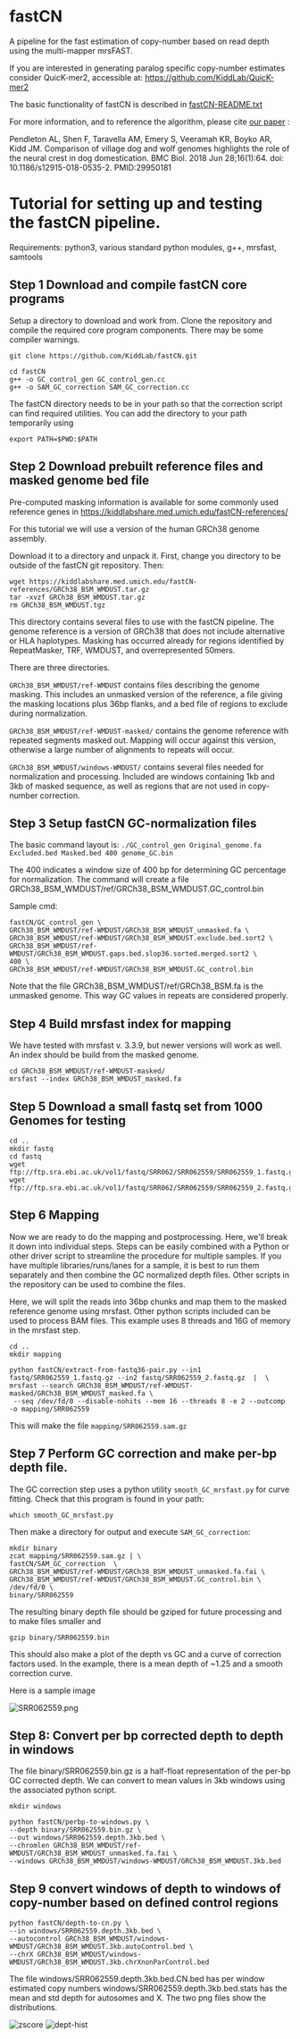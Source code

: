 # fastCN

A pipeline for the fast estimation of copy-number based on read depth using
the multi-mapper mrsFAST.

If you are interested in generating paralog specific copy-number estimates
consider QuicK-mer2, accessible at: https://github.com/KiddLab/QuicK-mer2

The basic functionality of fastCN is described in [fastCN-README.txt](fastCN-README.txt)


For more information, and to reference the algorithm, please cite [our paper](https://bmcbiol.biomedcentral.com/articles/10.1186/s12915-018-0535-2) :


Pendleton AL, Shen F, Taravella AM, Emery S, Veeramah KR, Boyko AR, Kidd JM.
Comparison of village dog and wolf genomes highlights the role of the neural
crest in dog domestication. BMC Biol. 2018 Jun 28;16(1):64. doi: 10.1186/s12915-018-0535-2. PMID:29950181

# Tutorial for setting up and testing the fastCN pipeline.

Requirements:
python3, various standard python modules, g++, mrsfast, samtools

## Step 1 Download and compile fastCN core programs

Setup a directory to download and work from.  Clone the repository and compile the required core program components.
There may be some compiler warnings.

```
git clone https://github.com/KiddLab/fastCN.git 

cd fastCN
g++ -o GC_control_gen GC_control_gen.cc 
g++ -o SAM_GC_correction SAM_GC_correction.cc 
```

The fastCN directory needs to be in your path so that the correction script can find required
utilities. You can add the directory to your path temporarily using 

```
export PATH=$PWD:$PATH
```

## Step 2 Download prebuilt reference files and masked genome bed file

Pre-computed masking information is available for some commonly used reference genes in https://kiddlabshare.med.umich.edu/fastCN-references/

For this tutorial we will use a version of the human GRCh38 genome assembly. 

Download it to a directory and unpack it. First, change you directory to be outside of the fastCN git repository. Then:

```
wget https://kiddlabshare.med.umich.edu/fastCN-references/GRCh38_BSM_WMDUST.tar.gz
tar -xvzf GRCh38_BSM_WMDUST.tar.gz
rm GRCh38_BSM_WMDUST.tgz
```

This directory contains several files to use with the fastCN pipeline.  The genome reference
is a version of GRCh38 that does not include alternative or HLA haplotypes.  Masking has occurred
already for regions identified by RepeatMasker, TRF, WMDUST, and overrepresented 50mers.

There are three directories.

`GRCh38_BSM_WMDUST/ref-WMDUST` contains files describing the genome masking. This includes an unmasked 
version of the reference, a file giving the masking locations plus 36bp flanks, and a bed file of regions
to exclude during normalization.

`GRCh38_BSM_WMDUST/ref-WMDUST-masked/` contains the genome reference with repeated segments masked out.
Mapping will occur against this version, otherwise a large number of alignments to repeats will occur.

`GRCh38_BSM_WMDUST/windows-WMDUST/` contains several files needed for normalization and processing.
Included are windows containing 1kb and 3kb of masked sequence, as well as regions that are not used in
copy-number correction.

## Step 3 Setup fastCN GC-normalization files

The basic command layout is:
```./GC_control_gen Original_genome.fa Excluded.bed Masked.bed 400 genome_GC.bin```

The 400 indicates a window size of 400 bp for determining GC percentage for normalization.
The command will create a file GRCh38_BSM_WMDUST/ref/GRCh38_BSM_WMDUST.GC_control.bin


Sample cmd:
```
fastCN/GC_control_gen \
GRCh38_BSM_WMDUST/ref-WMDUST/GRCh38_BSM_WMDUST_unmasked.fa \
GRCh38_BSM_WMDUST/ref-WMDUST/GRCh38_BSM_WMDUST.exclude.bed.sort2 \
GRCh38_BSM_WMDUST/ref-WMDUST/GRCh38_BSM_WMDUST.gaps.bed.slop36.sorted.merged.sort2 \
400 \
GRCh38_BSM_WMDUST/ref-WMDUST/GRCh38_BSM_WMDUST.GC_control.bin
```

Note that the file GRCh38_BSM_WMDUST/ref/GRCh38_BSM.fa is the unmasked genome. This way
GC values in repeats are considered properly.

## Step 4 Build mrsfast index for mapping
We have tested with mrsfast v. 3.3.9, but newer versions will work as well. 
An index should be build from the masked genome.

```
cd GRCh38_BSM_WMDUST/ref-WMDUST-masked/
mrsfast --index GRCh38_BSM_WMDUST_masked.fa
```


## Step 5 Download a small fastq set from 1000 Genomes for testing

```
cd ..
mkdir fastq
cd fastq
wget ftp://ftp.sra.ebi.ac.uk/vol1/fastq/SRR062/SRR062559/SRR062559_1.fastq.gz
wget ftp://ftp.sra.ebi.ac.uk/vol1/fastq/SRR062/SRR062559/SRR062559_2.fastq.gz
```

## Step 6 Mapping
Now we are ready to do the mapping and postprocessing.  Here, we'll break it down
into individual steps. Steps can be easily combined with a Python or other driver
script to streamline the procedure for multiple samples.  If you have multiple libraries/runs/lanes
for a sample, it is best to run them separately and then combine the GC normalized depth files. Other scripts
in the repository can be used to combine the files.

Here, we will split the reads into 36bp chunks and map them to the masked
reference genome using mrsfast.  Other python scripts included can be used to process
BAM files.  This example uses 8 threads and 16G of memory in the mrsfast step.

```
cd ..
mkdir mapping

python fastCN/extract-from-fastq36-pair.py --in1 fastq/SRR062559_1.fastq.gz --in2 fastq/SRR062559_2.fastq.gz  |  \
mrsfast --search GRCh38_BSM_WMDUST/ref-WMDUST-masked/GRCh38_BSM_WMDUST_masked.fa \
 --seq /dev/fd/0 --disable-nohits --mem 16 --threads 8 -e 2 --outcomp -o mapping/SRR062559
```

This will make the file `mapping/SRR062559.sam.gz`

## Step 7 Perform GC correction and make per-bp depth file.

The GC correction step uses a python utility `smooth_GC_mrsfast.py` for curve fitting. 
Check that this program is found in your path:
```
which smooth_GC_mrsfast.py
```

Then make a directory for output and execute  `SAM_GC_correction`:

```
mkdir binary
zcat mapping/SRR062559.sam.gz | \
fastCN/SAM_GC_correction  \
GRCh38_BSM_WMDUST/ref-WMDUST/GRCh38_BSM_WMDUST_unmasked.fa.fai \
GRCh38_BSM_WMDUST/ref-WMDUST/GRCh38_BSM_WMDUST.GC_control.bin \
/dev/fd/0 \
binary/SRR062559
```

The resulting binary depth file should be gziped for future processing and to make files smaller and 

`gzip binary/SRR062559.bin`

This should also make a plot of the depth vs GC and a curve of correction factors used. In the example,
there is a mean depth of ~1.25 and a smooth correction curve.

Here is a sample image

![SRR062559.png](sample-output/binary/SRR062559.png)

## Step 8: Convert per bp corrected depth to depth in windows
The file binary/SRR062559.bin.gz is a half-float representation of the per-bp  GC corrected depth.
We can convert to mean values in 3kb windows using the associated python script.

```
mkdir windows

python fastCN/perbp-to-windows.py \
--depth binary/SRR062559.bin.gz \
--out windows/SRR062559.depth.3kb.bed \
--chromlen GRCh38_BSM_WMDUST/ref-WMDUST/GRCh38_BSM_WMDUST_unmasked.fa.fai \
--windows GRCh38_BSM_WMDUST/windows-WMDUST/GRCh38_BSM_WMDUST.3kb.bed
```

## Step 9 convert windows of depth to windows of copy-number based on defined control regions

```
python fastCN/depth-to-cn.py \
--in windows/SRR062559.depth.3kb.bed \
--autocontrol GRCh38_BSM_WMDUST/windows-WMDUST/GRCh38_BSM_WMDUST.3kb.autoControl.bed \
--chrX GRCh38_BSM_WMDUST/windows-WMDUST/GRCh38_BSM_WMDUST.3kb.chrXnonParControl.bed
```

The file windows/SRR062559.depth.3kb.bed.CN.bed has per window estimated copy numbers
windows/SRR062559.depth.3kb.bed.stats has the mean and std depth for autosomes and X.
The two png files show the distributions.

![zscore](sample-output/windows/SRR062559.depth.3kb.bed.stats.zscore.hist.png)
![dept-hist](sample-output/windows/sample-output/windows/SRR062559.depth.3kb.bed.stats.hist.png)






